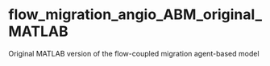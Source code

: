 # flow_migration_angio_ABM_original_MATLAB
Original MATLAB version of the flow-coupled migration agent-based model
